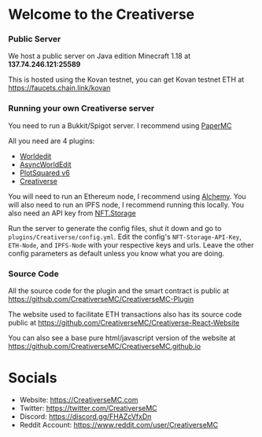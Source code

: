 # Welcome to the Creativerse

### Public Server
We host a public server on Java edition Minecraft 1.18 at **137.74.246.121:25589**

This is hosted using the Kovan testnet, you can get Kovan testnet ETH at https://faucets.chain.link/kovan

### Running your own Creativerse server
You need to run a Bukkit/Spigot server. I recommend using [PaperMC](https://papermc.io/)

All you need are 4 plugins:
- [Worldedit](https://dev.bukkit.org/projects/worldedit)
- [AsyncWorldEdit](https://www.spigotmc.org/resources/asyncworldedit.327/)
- [PlotSquared v6](https://www.spigotmc.org/resources/plotsquared-v6.77506/)
- [Creativerse](https://github.com/CreativerseMC/CreativerseMC-Plugin/releases)

You will need to run an Ethereum node, I recommend using [Alchemy](https://www.alchemy.com/). You will also need to run an IPFS node, I recommend running this locally. You also need an API key from [NFT.Storage](https://nft.storage)

Run the server to generate the config files, shut it down and go to `plugins/Creativerse/config.yml`. Edit the config's `NFT-Storage-API-Key`, `ETH-Node`, and `IPFS-Node` with your respective keys and urls. Leave the other config parameters as default unless you know what you are doing.


### Source Code
All the source code for the plugin and the smart contract is public at https://github.com/CreativerseMC/CreativerseMC-Plugin

The website used to facilitate ETH transactions also has its source code public at https://github.com/CreativerseMC/Creativerse-React-Website

You can also see a base pure html/javascript version of the website at https://github.com/CreativerseMC/CreativerseMC.github.io

# Socials
- Website: https://CreativerseMC.com
- Twitter: https://twitter.com/CreativerseMC
- Discord: https://discord.gg/FHAZcVfxDn
- Reddit Account: https://www.reddit.com/user/CreativerseMC
